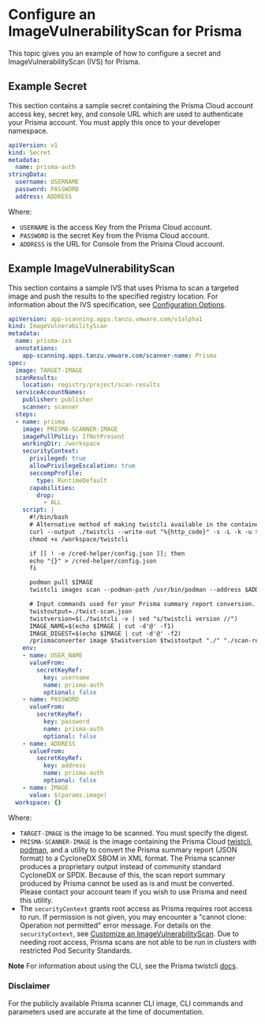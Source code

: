 # Configure an ImageVulnerabilityScan for Prisma

This topic gives you an example of how to configure a secret and ImageVulnerabilityScan (IVS) for Prisma.

## <a id="secret-example"></a> Example Secret
This section contains a sample secret containing the Prisma Cloud account access key, secret key, and console URL which are used to authenticate
your Prisma account. You must apply this once to your developer namespace.

```yaml
apiVersion: v1
kind: Secret
metadata:
  name: prisma-auth
stringData:
  username: USERNAME
  password: PASSWORD
  address: ADDRESS
```
Where:

- `USERNAME` is the access Key from the Prisma Cloud account.
- `PASSWORD` is the secret Key from the Prisma Cloud account.
- `ADDRESS` is the URL for Console from the Prisma Cloud account.

## <a id="example"></a> Example ImageVulnerabilityScan

This section contains a sample IVS that uses Prisma to scan a targeted image and push the results to
the specified registry location.
For information about the IVS specification, see [Configuration Options](ivs-create-your-own.hbs.md#img-vuln-config-options).

```yaml
apiVersion: app-scanning.apps.tanzu.vmware.com/v1alpha1
kind: ImageVulnerabilityScan
metadata:
  name: prisma-ivs
  annotations:
    app-scanning.apps.tanzu.vmware.com/scanner-name: Prisma
spec:
  image: TARGET-IMAGE
  scanResults:
    location: registry/project/scan-results
  serviceAccountNames:
    publisher: publisher
    scanner: scanner
  steps:
  - name: prisma
    image: PRISMA-SCANNER-IMAGE
    imagePullPolicy: IfNotPresent
    workingDir: /workspace
    securityContext:
      privileged: true
      allowPrivilegeEscalation: true
      seccompProfile:
        type: RuntimeDefault
      capabilities:
        drop:
          - ALL
    script: |
      #!/bin/bash
      # Alternative method of making twistcli available in the container
      curl --output ./twistcli --write-out "%{http_code}" -s -L -k -u $USER_NAME:$PASSWORD $ADDRESS/api/v1/util/twistcli
      chmod +x /workspace/twistcli

      if [[ ! -e /cred-helper/config.json ]]; then
      echo "{}" > /cred-helper/config.json
      fi

      podman pull $IMAGE
      twistcli images scan --podman-path /usr/bin/podman --address $ADDRESS --user $USER_NAME --password $PASSWORD $IMAGE --output-file ./twist-scan.json --containerized

      # Input commands used for your Prisma summary report conversion. See below for more detail.
      twistoutput=./twist-scan.json
      twistversion=$(./twistcli -v | sed "s/twistcli version //")
      IMAGE_NAME=$(echo $IMAGE | cut -d'@' -f1)
      IMAGE_DIGEST=$(echo $IMAGE | cut -d'@' -f2)
      /prismaconverter image $twistversion $twistoutput "./" "./scan-results/twist-scan-cdx.json" $IMAGE_NAME $IMAGE_DIGEST
    env:
    - name: USER_NAME
      valueFrom:
        secretKeyRef:
          key: username
          name: prisma-auth
          optional: false
    - name: PASSWORD
      valueFrom:
        secretKeyRef:
          key: password
          name: prisma-auth
          optional: false
    - name: ADDRESS
      valueFrom:
        secretKeyRef:
          key: address
          name: prisma-auth
          optional: false
    - name: IMAGE
      value: $(params.image)
  workspace: {}
```

Where:

- `TARGET-IMAGE` is the image to be scanned. You must specify the digest.
- `PRISMA-SCANNER-IMAGE` is the image containing the Prisma Cloud [twistcli](https://docs.paloaltonetworks.com/prisma/prisma-cloud/prisma-cloud-admin-compute/tools/twistcli), [podman](https://podman.io/docs/installation), and a utility to convert the Prisma summary report (JSON format) to a CycloneDX SBOM in XML format. The Prisma scanner produces a proprietary output instead of community standard CycloneDX or SPDX. Because of this, the scan report summary produced by Prisma cannot be used as is and must be converted.  Please contact your account team if you wish to use Prisma and need this utility.
- The `securityContext` grants root access as Prisma requires root access to run. If permission is not given, you may encounter a "cannot clone: Operation not permitted" error message. For details on the `securityContext`, see [Customize an ImageVulnerabilityScan](./ivs-create-your-own.hbs.md#customize-an-imagevulnerabilityscan). Due to needing root access, Prisma scans are not able to be run in clusters with restricted Pod Security Standards.

**Note** For information about using the CLI, see the Prisma twistcli [docs](https://docs.paloaltonetworks.com/prisma/prisma-cloud/prisma-cloud-admin-compute/tools/twistcli_scan_images).

### <a id="disclaimer"></a> Disclaimer

For the publicly available Prisma scanner CLI image, CLI commands and parameters used are accurate at
the time of documentation.
